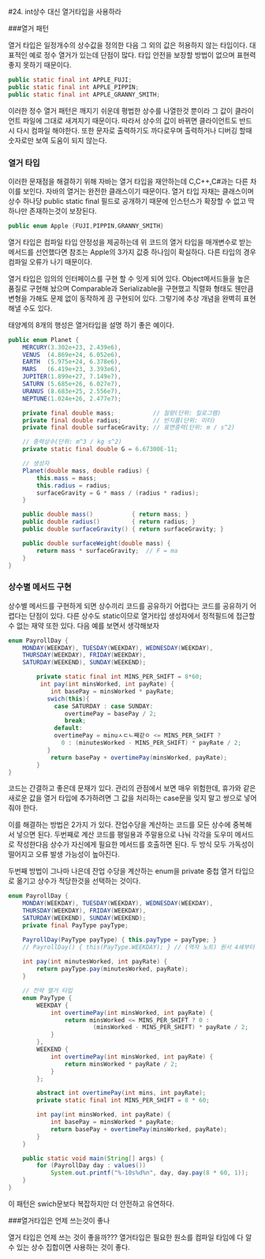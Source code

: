 #24. int상수 대신 열거타입을 사용하라



###열거 패턴

 열거 타입은 일정개수의 상수값을 정의한 다음 그 외의 값은 허용하지 않는 타입이다. 대표적인 예로 정수 열거가 있는데 단점이 많다. 타입 안전을 보장할 방법이 없으며 표현력좋지 못하기 때문이다.

~~~java
public static final int APPLE_FUJI;
public static final int APPLE_PIPPIN;
public static final int APPLE_GRANNY_SMITH;
~~~



 이러한 정수 열거 패턴은 깨지기 쉬운데 평법한 상수를 나열한것 뿐이라 그 값이 클라이언트 파일에 그대로 새겨지기 때문이다. 따라서 상수의 값이 바뀌면 클라이언트도 반드시 다시 컴파일 해야한다. 또한 문자로 출력하기도 까다로우며 출력하거나 디버깅 할때 숫자로만 보여 도움이 되지 않는다. 



### 열거 타입

 이러한 문재점을 해결하기 위해 자바는 열거 타입을 재안하는데 C,C++,C#과는 다른 차이를 보인다. 자바의 열거는 완전한 클래스이기 때문이다. 열거 타입 자채는 클래스이며 상수 하나당 public static final 필드로 공개하기 때문에 인스턴스가 확장할 수 없고 딱 하나만 존재하는것이 보장된다.

~~~java
public enum Apple {FUJI,PIPPIN,GRANNY_SMITH}
~~~

 열거 타입은 컴파일 타입 안정성을 제공하는데 위 코드의 열거 타입을 매개변수로 받는 메서드를 선언했다면 참조는 Apple의 3가지 값중 하나임이 확실하다. 다른 타입의 경우 컴파일 오류가 나기 때문이다.

 열거 타입은 임의의 인터페이스를 구현 할 수 잇게 되어 있다. Object메서드들을 높은 품질로 구현해 놨으며 Comparable과 Serializable을 구현했고 직렬화 형태도 웬만큼 변형을 가해도 문제 없이 동작하게 끔 구현되어 있다. 그렇기에 추상 개념을 완벽히 표현해낼 수도 있다.

 태양계의 8개의 행성은 열거타입을 설명 하기 좋은 예이다.

~~~java
public enum Planet {
    MERCURY(3.302e+23, 2.439e6),
    VENUS  (4.869e+24, 6.052e6),
    EARTH  (5.975e+24, 6.378e6),
    MARS   (6.419e+23, 3.393e6),
    JUPITER(1.899e+27, 7.149e7),
    SATURN (5.685e+26, 6.027e7),
    URANUS (8.683e+25, 2.556e7),
    NEPTUNE(1.024e+26, 2.477e7);

    private final double mass;           // 질량(단위: 킬로그램)
    private final double radius;         // 반지름(단위: 미터)
    private final double surfaceGravity; // 표면중력(단위: m / s^2)

    // 중력상수(단위: m^3 / kg s^2)
    private static final double G = 6.67300E-11;

    // 생성자
    Planet(double mass, double radius) {
        this.mass = mass;
        this.radius = radius;
        surfaceGravity = G * mass / (radius * radius);
    }

    public double mass()           { return mass; }
    public double radius()         { return radius; }
    public double surfaceGravity() { return surfaceGravity; }

    public double surfaceWeight(double mass) {
        return mass * surfaceGravity;  // F = ma
    }
}
~~~



### 상수별 메서드 구현

 상수별 메서드를 구현하게 되면 상수끼리 코드를 공유하기 어렵다는 코드를 공유하기 어렵다는 단점이 있다.  다른 상수도 static이므로 열거타입 생성자에서 정적필드에 접근할 수 없는 재약 또한 있다. 다음 예를 보면서 생각해보자

~~~java
enum PayrollDay {
    MONDAY(WEEKDAY), TUESDAY(WEEKDAY), WEDNESDAY(WEEKDAY),
    THURSDAY(WEEKDAY), FRIDAY(WEEKDAY),
    SATURDAY(WEEKEND), SUNDAY(WEEKEND);

		private static final int MINS_PER_SHIFT = 8*60;
         int pay(int minsWorked, int payRate) {
            int basePay = minsWorked * payRate;
           swich(this){
             case SATURDAY : case SUNDAY:
             	overtimePay = basePay / 2;
             	break;
             default:
             overtimePay = minuㅅㄷㄴ째갇ㅇ <= MINS_PER_SHIFT ?
               0 : (minutesWorked - MINS_PER_SHIFT) * payRate / 2;
           }
            return basePay + overtimePay(minsWorked, payRate);
        }
}
~~~

 코드는 간결하고 좋은데 문재가 있다. 관리의 관점에서 보면 매우 위험한데, 휴가와 같은 새로운 값을 열거 타입에 추가하려면 그 값을 처리하는 case문을 잊지 말고 쌍으로 넣어줘야 한다. 

 이를 해결하는 방법은 2가지 가 있다. 잔업수당을 계산하는 코드를 모든 상수에 중복해서 넣으면 된다. 두번째로 계산 코드를 평일용과 주말용으로 나눠 각각을 도우미 메서드로 작성한다음 상수가 자신에게 필요한 메서드를 호출하면 된다. 두 방식 모두 가독성이 떨어지고 오류 발생 가능성이 높아진다. 

 두번째 방법이 그나마 나은데 잔업 수당을 계산하는 enum을 private 중첩 열거 타입으로 옮기고 상수가 적당한것을 선택하는 것이다.

~~~java
enum PayrollDay {
    MONDAY(WEEKDAY), TUESDAY(WEEKDAY), WEDNESDAY(WEEKDAY),
    THURSDAY(WEEKDAY), FRIDAY(WEEKDAY),
    SATURDAY(WEEKEND), SUNDAY(WEEKEND);
    private final PayType payType;

    PayrollDay(PayType payType) { this.payType = payType; }
    // PayrollDay() { this(PayType.WEEKDAY); } // (역자 노트) 원서 4쇄부터 삭제
    
    int pay(int minutesWorked, int payRate) {
        return payType.pay(minutesWorked, payRate);
    }

    // 전략 열거 타입
    enum PayType {
        WEEKDAY {
            int overtimePay(int minsWorked, int payRate) {
                return minsWorked <= MINS_PER_SHIFT ? 0 :
                        (minsWorked - MINS_PER_SHIFT) * payRate / 2;
            }
        },
        WEEKEND {
            int overtimePay(int minsWorked, int payRate) {
                return minsWorked * payRate / 2;
            }
        };

        abstract int overtimePay(int mins, int payRate);
        private static final int MINS_PER_SHIFT = 8 * 60;

        int pay(int minsWorked, int payRate) {
            int basePay = minsWorked * payRate;
            return basePay + overtimePay(minsWorked, payRate);
        }
    }

    public static void main(String[] args) {
        for (PayrollDay day : values())
            System.out.printf("%-10s%d%n", day, day.pay(8 * 60, 1));
    }
}
~~~

이 패턴은 swich문보다 복잡하지만 더 안전하고 유연하다.



###열거타입은 언제 쓰는것이 좋나

열거 타입은 언제 쓰는 것이 좋을까??? 열거타입은 필요한 원소를 컴파일 타임에 다 알수 있는 상수 집합이면 사용하는 것이 좋다. 